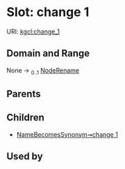 
# Slot: change 1




URI: [kgcl:change_1](http://w3id.org/kgcl/change_1)


## Domain and Range

None &#8594;  <sub>0..1</sub> [NodeRename](NodeRename.md)

## Parents


## Children

 *  [NameBecomesSynonym➞change 1](NameBecomesSynonym_change_1.md)

## Used by

